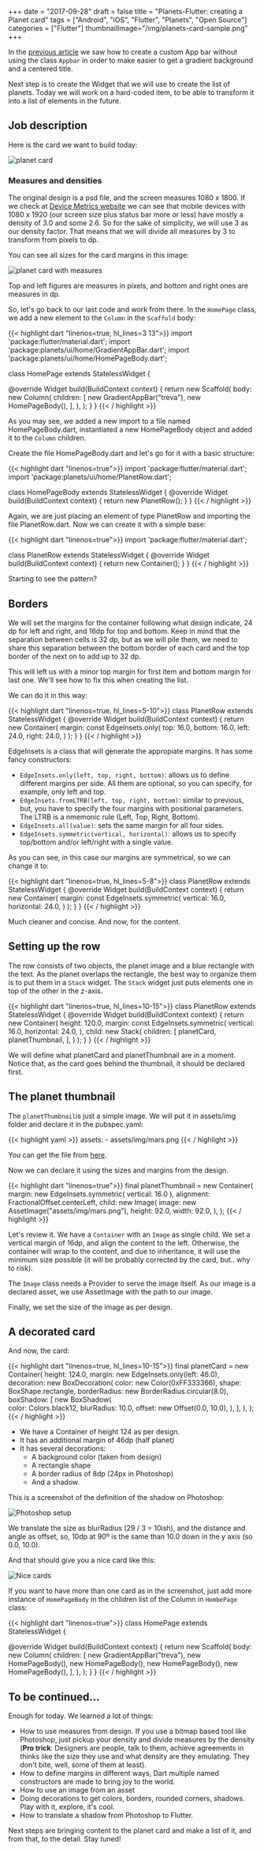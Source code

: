 +++
date = "2017-09-28"
draft = false
title = "Planets-Flutter: creating a Planet card"
tags = ["Android", "iOS", "Flutter", "Planets", "Open Source"]
categories = ["Flutter"]
thumbnailImage="/img/planets-card-sample.png"
+++

In the [previous article](/2017/09/planets-flutter-from-design-to-app/) we saw how to create a custom App bar without using the class ```Appbar``` in order to make easier to get a gradient background and a centered title.

Next step is to create the Widget that we will use to create the list of planets. Today we will work  on a hard-coded item, to be able to transform it into a list of elements in the future.
<!--more--> 

## Job description

Here is the card we want to build today:

![planet card](/img/planets-card-sample.png)

### Measures and densities

The original design is a psd file, and the screen measures 1080 x 1800. If we check at [Device Metrics website](https://material.io/devices/) we can see that mobile devices with 1080 x 1920 (our screen size plus status bar more or less) have mostly a density of 3.0 and some 2.6. So for the sake of simplicity, we will use 3 as our density factor. That means that we will divide all measures by 3 to transform from pixels to dp.

You can see all sizes for the card margins in this image:

![planet card with measures](/img/planets-card-measure.png)

Top and left figures are measures in pixels, and bottom and right ones are measures in dp.

So, let's go back to our last code and work from there. In the ```HomePage``` class, we add a new element to the ```Column``` in the ```Scaffold``` body:

{{< highlight dart "linenos=true, hl_lines=3 13">}}
import 'package:flutter/material.dart';
import 'package:planets/ui/home/GradientAppBar.dart';
import 'package:planets/ui/home/HomePageBody.dart';

class HomePage extends StatelessWidget {

  @override
  Widget build(BuildContext context) {
    return new Scaffold(
      body: new Column(
        children: <Widget>[
          new GradientAppBar("treva"),
          new HomePageBody(),
        ],
      ),
    );
  }
}
{{< / highlight >}}


As you may see, we added a new import to a file named HomePageBody.dart, instantiated a new HomePageBody object and added it to the ```Column``` children.

Create the file HomePageBody.dart and let's go for it with a basic structure:

{{< highlight dart "linenos=true">}}
import 'package:flutter/material.dart';
import 'package:planets/ui/home/PlanetRow.dart';

class HomePageBody extends StatelessWidget {
  @override
  Widget build(BuildContext context) {
    return new PlanetRow();
  }
}
{{< / highlight >}}

Again, we are just placing an element of type PlanetRow and importing the file PlanetRow.dart. Now we can create it with a simple base:

{{< highlight dart "linenos=true">}}
import 'package:flutter/material.dart';

class PlanetRow extends StatelessWidget {
  @override
  Widget build(BuildContext context) {
    return new Container();
  }
}
{{< / highlight >}}

Starting to see the pattern?

## Borders

We will set the margins for the container following what design indicate, 24 dp for left and right, and 16dp for top and bottom. Keep in mind that the separation between cells is 32 dp, but as we will pile them, we need to share this separation between the bottom border of each card and the top border of the next on to add up to 32 dp.

This will left us with a minor top margin for first item and bottom margin for last one. We'll see how to fix this when creating the list.

We can do it in this way:

{{< highlight dart "linenos=true, hl_lines=5-10">}}
class PlanetRow extends StatelessWidget {
  @override
  Widget build(BuildContext context) {
    return new Container(
      margin: const EdgeInsets.only(
        top: 16.0,
        bottom: 16.0, 
        left: 24.0,
        right: 24.0,
      )
    );
  }
}
{{< / highlight >}}

EdgeInsets is a class that will generate the appropiate margins. It has some fancy constructors:

* ```EdgeInsets.only(left, top, right, bottom)```: allows us to define different margins per side. All them are optional, so you can specify, for example, only left and top.
* ```EdgeInsets.fromLTRB(left, top, right, bottom)```: similar to previous, but, you have to specify the four margins with positional parameters. The LTRB is a nmemonic rule (Left, Top, Right, Bottom).
* ```EdgeInsets.all(value)```: sets the same margin for all four sides.
* ```EdgeInsets.symmetric(vertical, horizontal)```: allows us to specify top/bottom and/or left/right with a single value.

As you can see, in this case our margins are symmetrical, so we can change it to:

{{< highlight dart "linenos=true, hl_lines=5-8">}}
class PlanetRow extends StatelessWidget {
  @override
  Widget build(BuildContext context) {
    return new Container(
      margin: const EdgeInsets.symmetric(
        vertical: 16.0,
        horizontal: 24.0,
      )
    );
  }
}
{{< / highlight >}}

Much cleaner and concise. And now, for the content.

## Setting up the row

The row consists of two objects, the planet image and a blue rectangle with the text. As the planet overlaps the rectangle, the best way to organize them is to put them in a ```Stack``` widget. The ```Stack``` widget just puts elements one in top of the other in the z-axis.

{{< highlight dart "linenos=true, hl_lines=10-15">}}
class PlanetRow extends StatelessWidget {
    @override
  Widget build(BuildContext context) {
    return new Container(
      height: 120.0,
      margin: const EdgeInsets.symmetric(
        vertical: 16.0,
        horizontal: 24.0,
      ),
      child: new Stack(
        children: <Widget>[
          planetCard,
          planetThumbnail,
        ],
      )
    );
  }
}
{{< / highlight >}}

We will define what planetCard and planetThumbnail are in a moment. Notice that, as the card goes behind the thumbnail, it should be declared first.

## The planet thumbnail

The ```planetThumbnail```is just a simple image. We will put it in assets/img folder and declare it in the pubspec.yaml:

{{< highlight yaml >}}
  assets:
    - assets/img/mars.png
{{< / highlight >}}

You can get the file from [here](https://raw.githubusercontent.com/sergiandreplace/planets-flutter/master/assets/img/mars.png).

Now we can declare it using the sizes and margins from the design.

{{< highlight dart "linenos=true">}}
  final planetThumbnail = new Container(
    margin: new EdgeInsets.symmetric(
      vertical: 16.0
    ),
    alignment: FractionalOffset.centerLeft,
    child: new Image(
      image: new AssetImage("assets/img/mars.png"),
      height: 92.0,
      width: 92.0,
    ),
  );
{{< / highlight >}}

Let's review it. We have a ```Container``` with an ```Image``` as single child. We set a vertical margin of 16dp, and align the content to the left. Otherwise, the container will wrap to the content, and due to inheritance, it will use the minimum size possible (it will be probably corrected by the card, but.. why to risk).

The ```Image``` class needs a Provider to serve the image itself. As our image is a declared asset, we use AssetImage with the path to our image.

Finally, we set the size of the image as per design.

## A decorated card

And now, the card:

{{< highlight dart "linenos=true, hl_lines=10-15">}}
  final planetCard = new Container(
    height: 124.0,
    margin: new EdgeInsets.only(left: 46.0),
    decoration: new BoxDecoration(
      color: new Color(0xFF333366),
      shape: BoxShape.rectangle,
      borderRadius: new BorderRadius.circular(8.0),
      boxShadow: <BoxShadow>[
        new BoxShadow(  
          color: Colors.black12,
          blurRadius: 10.0,
          offset: new Offset(0.0, 10.0),
        ),
      ],
    ),
  );
{{< / highlight >}}


* We have a Container of height 124 as per design.
* It has an additional margin of 46dp (half planet)
* It has several decorations:
  * A background color (taken from design)
  * A rectangle shape
  * A border radius of 8dp (24px in Photoshop)
  * And a shadow. 
  
This is a screenshot of the definition of the shadow on Photoshop:

![Photoshop setup](/img/planet-card-photoshop-shadow.png)

We translate the size as blurRadius (29 / 3 = 10ish), and the distance and angle as offset, so, 10dp at 90º is the same than 10.0 down in the y axis (so 0.0, 10.0).

And that should give you a nice card like this:

![Nice cards](/img/planet-standalone-card.png)

If you want to have more than one card as in the screenshot, just add more instance of ```HomePageBody``` in the children list of the Column in ```HombePage``` class:

{{< highlight dart "linenos=true">}}
class HomePage extends StatelessWidget {

  @override
  Widget build(BuildContext context) {
    return new Scaffold(
      body: new Column(
        children: <Widget>[
          new GradientAppBar("treva"),
          new HomePageBody(),
          new HomePageBody(),
          new HomePageBody(),
          new HomePageBody(),
        ],
      ),
    );
  }
}
{{< / highlight >}}

## To be continued...

Enough for today. We learned a lot of things:

* How to use measures from design. If you use a bitmap based tool like Photoshop, just pickup your density and divide measures by the density (**Pro trick**: Designers are people, talk to them, achieve agreements in thinks like the size they use and what density are they emulating. They don't bite, well, some of them at least).
* How to define margins in different ways, Dart multiple named constructors are made to bring joy to the world.
* How to use an image from an asset
* Doing decorations to get colors, borders, rounded corners, shadows. Play with it, explore, it's cool.
* How to translate a shadow from Photoshop to Flutter.

Next steps are bringing content to the planet card and make a list of it, and from that, to the detail. Stay tuned!
